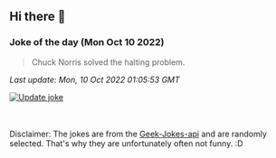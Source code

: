 ## Hi there 👋

### Joke of the day (Mon Oct 10 2022)
<!-- joke -->
>Chuck Norris solved the halting problem.
<!-- /joke -->

*Last update: Mon, 10 Oct 2022 01:05:53 GMT*

[![Update joke](https://github.com/nclskfm/nclskfm/actions/workflows/joke.yml/badge.svg)](https://github.com/nclskfm/nclskfm/actions/workflows/joke.yml)

<br><br>
Disclaimer: The jokes are from the [Geek-Jokes-api](https://github.com/sameerkumar18/geek-joke-api) and are randomly selected. That's why they are unfortunately often not funny. :D
